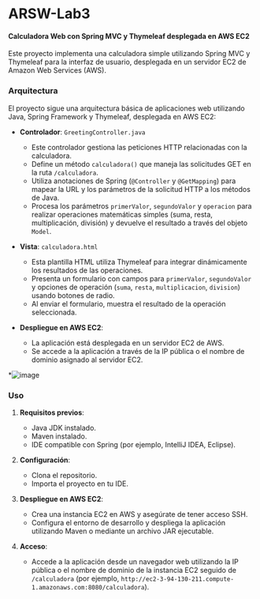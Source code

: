 # ARSW-Lab3

#### Calculadora Web con Spring MVC y Thymeleaf desplegada en AWS EC2

Este proyecto implementa una calculadora simple utilizando Spring MVC y Thymeleaf para la interfaz de usuario, desplegada en un servidor EC2 de Amazon Web Services (AWS).

### Arquitectura

El proyecto sigue una arquitectura básica de aplicaciones web utilizando Java, Spring Framework y Thymeleaf, desplegada en AWS EC2:

- **Controlador**: `GreetingController.java`
  - Este controlador gestiona las peticiones HTTP relacionadas con la calculadora.
  - Define un método `calculadora()` que maneja las solicitudes GET en la ruta `/calculadora`.
  - Utiliza anotaciones de Spring (`@Controller` y `@GetMapping`) para mapear la URL y los parámetros de la solicitud HTTP a los métodos de Java.
  - Procesa los parámetros `primerValor`, `segundoValor` y `operacion` para realizar operaciones matemáticas simples (suma, resta, multiplicación, división) y devuelve el resultado a través del objeto `Model`.

- **Vista**: `calculadora.html`
  - Esta plantilla HTML utiliza Thymeleaf para integrar dinámicamente los resultados de las operaciones.
  - Presenta un formulario con campos para `primerValor`, `segundoValor` y opciones de operación (`suma`, `resta`, `multiplicacion`, `division`) usando botones de radio.
  - Al enviar el formulario, muestra el resultado de la operación seleccionada.

- **Despliegue en AWS EC2**:
  - La aplicación está desplegada en un servidor EC2 de AWS.
  - Se accede a la aplicación a través de la IP pública o el nombre de dominio asignado al servidor EC2.
    
*![image](https://github.com/Knight072/ARSW-Lab3/assets/116401447/62a85e07-c27f-4f5f-b0fd-0c7469059a03)


### Uso

1. **Requisitos previos**:
   - Java JDK instalado.
   - Maven instalado.
   - IDE compatible con Spring (por ejemplo, IntelliJ IDEA, Eclipse).

2. **Configuración**:
   - Clona el repositorio.
   - Importa el proyecto en tu IDE.

3. **Despliegue en AWS EC2**:
   - Crea una instancia EC2 en AWS y asegúrate de tener acceso SSH.
   - Configura el entorno de desarrollo y despliega la aplicación utilizando Maven o mediante un archivo JAR ejecutable.

4. **Acceso**:
   - Accede a la aplicación desde un navegador web utilizando la IP pública o el nombre de dominio de la instancia EC2 seguido de `/calculadora` (por ejemplo, `http://ec2-3-94-130-211.compute-1.amazonaws.com:8080/calculadora`).


